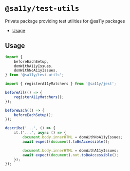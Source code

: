 # `@sa11y/test-utils`

Private package providing test utilities for @sa11y packages

<!-- START doctoc generated TOC please keep comment here to allow auto update -->
<!-- DON'T EDIT THIS SECTION, INSTEAD RE-RUN doctoc TO UPDATE -->

-   [Usage](#usage)

<!-- END doctoc generated TOC please keep comment here to allow auto update -->

## Usage

```typescript
import {
    beforeEachSetup,
    domWithA11yIssues,
    domWithNoA11yIssues,
} from '@sa11y/test-utils';

import { registerA11yMatchers } from '@sa11y/jest';

beforeAll(() => {
    registerA11yMatchers();
});

beforeEach(() => {
    beforeEachSetup();
});

describe('...', () => {
    it.('...', async () => {
        document.body.innerHTML = domWithNoA11yIssues;
        await expect(document).toBeAccessible();

        document.body.innerHTML = domWithA11yIssues;
        await expect(document).not.toBeAccessible();
    });
});
```

